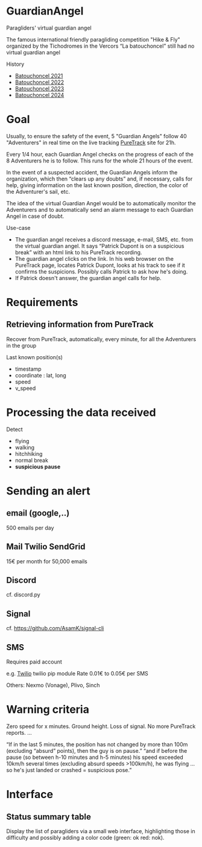 # GuardianAngel

Paragliders' virtual guardian angel

The famous international friendly paragliding competition "Hike & Fly" organized by the Tichodromes in the Vercors “La batouchoncel” still had no virtual guardian angel

History
* [Batouchoncel 2021](https://www.youtube.com/watch?v=ISOV66rYnEU)
* [Batouchoncel 2022](https://www.youtube.com/watch?v=za7qylVp3tc)
* [Batouchoncel 2023](https://www.youtube.com/watch?v=Jt0_ezJef30)
* [Batouchoncel 2024](https://www.youtube.com/watch?v=PpSno4xAyYw)

# Goal

Usually, to ensure the safety of the event, 5 "Guardian Angels" follow 40 "Adventurers" in real time on the live tracking [PureTrack](https://puretrack.io) site for 21h.

Every 1/4 hour, each Guardian Angel checks on the progress of each of the 8 Adventurers he is to follow. This runs for the whole 21 hours of the event.

In the event of a suspected accident, the Guardian Angels inform the organization, which then “clears up any doubts” and, if necessary, calls for help, giving information on the last known position, direction, the color of the Adventurer's sail, etc.

The idea of the virtual Guardian Angel would be to automatically monitor the Adventurers and to automatically send an alarm message to each Guardian Angel in case of doubt. 

Use-case
* The guardian angel receives a discord message, e-mail, SMS, etc. from the virtual guardian angel. It says “Patrick Dupont is on a suspicious break” with an html link to his PureTrack recording.
* The guardian angel clicks on the link. In his web browser on the PureTrack page, locates Patrick Dupont, looks at his track to see if it confirms the suspicions. Possibly calls Patrick to ask how he's doing.
* If Patrick doesn't answer, the guardian angel calls for help.

# Requirements

## Retrieving information from PureTrack

Recover from PureTrack, automatically, every minute, for all the Adventurers in the group

Last known position(s)
* timestamp
* coordinate : lat, long
* speed
* v_speed

# Processing the data received

Detect 
* flying
* walking
* hitchhiking
* normal break
* **suspicious pause**

# Sending an alert

## email (google,..)

500 emails per day

## Mail Twilio SendGrid

15€ per month for 50,000 emails

## Discord

cf. discord.py

## Signal

cf. https://github.com/AsamK/signal-cli

## SMS

Requires paid account

e.g. [Twilio](https://www.twilio.com/)
twilio pip module
Rate 0.01€ to 0.05€ per SMS

Others: Nexmo (Vonage), Plivo, Sinch

# Warning criteria

Zero speed for x minutes.
Ground height.
Loss of signal.
No more PureTrack reports.
...

“If in the last 5 minutes, the position has not changed by more than 100m (excluding “absurd” points), then the guy is on pause.”
“and if before the pause (so between h-10 minutes and h-5 minutes) his speed exceeded 10km/h several times (excluding absurd speeds >100km/h), he was flying ... so he's just landed or crashed = suspicious pose.”

# Interface

## Status summary table

Display the list of paragliders via a small web interface, highlighting those in difficulty and possibly adding a color code (green: ok red: nok).
